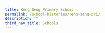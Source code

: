 ```yaml
---
title: Keng Seng Primary School
permalink: /school-histories/keng-seng-pri/
description: ""
third_nav_title: Schools
---
```


